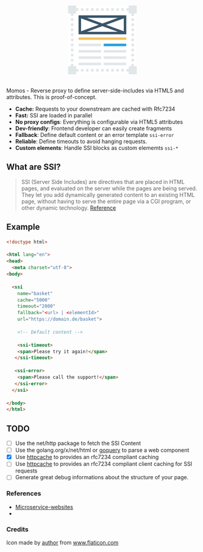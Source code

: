 <p align="center">
    <img src="logo.png" alt="Momos logo" /><br /><br />
</p>

Momos - Reverse proxy to define server-side-includes via HTML5 and attributes. This is proof-of-concept. 

- **Cache:** Requests to your downstream are cached with Rfc7234
- **Fast:** SSI are loaded in parallel
- **No proxy configs**: Everything is configurable via HTML5 attributes
- **Dev-friendly**: Frontend developer can easily create fragments
- **Fallback**: Define default content or an error template `ssi-error`
- **Reliable**: Define timeouts to avoid hanging requests.
- **Custom elements**: Handle SSI blocks as custom elememts `ssi-*`

## What are SSI?

> SSI (Server Side Includes) are directives that are placed in HTML pages, and evaluated on the server while the pages are being served. They let you add dynamically generated content to an existing HTML page, without having to serve the entire page via a CGI program, or other dynamic technology.
[Reference](https://httpd.apache.org/docs/current/howto/ssi.html#page-header)


## Example
```html
<!doctype html>

<html lang="en">
<head>
  <meta charset="utf-8">
<body>

  <ssi
    name="basket"
    cache="5000"
    timeout="2000"
    fallback="<url> | <elementId>"
    url="https://domain.de/basket">
    
    <!-- Default content -->
    
    <ssi-timeout>
    <span>Please try it again!</span>
   </ssi-timeout>
   
   <ssi-error>
    <span>Please call the support!</span>
   </ssi-error>
  </ssi>
  
</body>
</html>
```

## TODO
- [ ] Use the net/http package to fetch the SSI Content
- [ ] Use the golang.org/x/net/html or [goquery](https://github.com/PuerkitoBio/goquery) to parse a web component
- [X] Use [httpcache](https://github.com/lox/httpcache) to provides an rfc7234 compliant caching
- [ ] Use [httpcache](https://github.com/gregjones/httpcache) to provides an rfc7234 compliant client caching for SSI requests
- [ ] Generate great debug informations about the structure of your page.
### References
- [Microservice-websites](https://gustafnk.github.io/microservice-websites/#integration-techniques)
- []()
### Credits
Icon made by [author](https://www.flaticon.com/authors/dinosoftlabs) from www.flaticon.com
